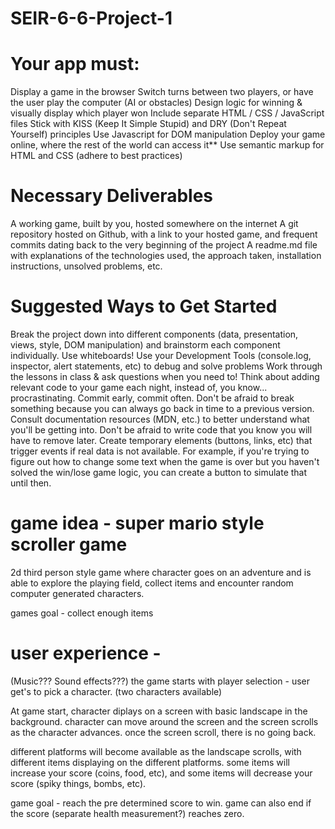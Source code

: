 # SEIR-6-6-Project-1

# Your app must:

Display a game in the browser
Switch turns between two players, or have the user play the computer (AI or obstacles)
Design logic for winning & visually display which player won
Include separate HTML / CSS / JavaScript files
Stick with KISS (Keep It Simple Stupid) and DRY (Don't Repeat Yourself) principles
Use Javascript for DOM manipulation
Deploy your game online, where the rest of the world can access it**
Use semantic markup for HTML and CSS (adhere to best practices)

# Necessary Deliverables

A working game, built by you, hosted somewhere on the internet
A git repository hosted on Github, with a link to your hosted game, and frequent commits dating back to the very beginning of the project
A readme.md file with explanations of the technologies used, the approach taken, installation instructions, unsolved problems, etc.

# Suggested Ways to Get Started

Break the project down into different components (data, presentation, views, style, DOM manipulation) and brainstorm each component individually. Use whiteboards!
Use your Development Tools (console.log, inspector, alert statements, etc) to debug and solve problems
Work through the lessons in class & ask questions when you need to! Think about adding relevant code to your game each night, instead of, you know... procrastinating.
Commit early, commit often. Don't be afraid to break something because you can always go back in time to a previous version.
Consult documentation resources (MDN, etc.) to better understand what you'll be getting into.
Don't be afraid to write code that you know you will have to remove later. Create temporary elements (buttons, links, etc) that trigger events if real data is not available. For example, if you're trying to figure out how to change some text when the game is over but you haven't solved the win/lose game logic, you can create a button to simulate that until then.

# game idea - super mario style scroller game

2d third person style game where character goes on an adventure and is able to explore the playing field, collect items and encounter random computer generated characters.

games goal - collect enough items

# user experience - 
(Music??? Sound effects???)
the game starts with player selection - user get's to pick a character. (two characters available)

At game start, character diplays on a screen with basic landscape in the background.
character can move around the screen and the screen scrolls as the character advances. once the screen scroll, there is no going back.

different platforms will become available as the landscape scrolls, with different items displaying on the different platforms. some items will increase your score (coins, food, etc), and some items will decrease your score (spiky things, bombs, etc).

game goal - reach the pre determined score to win. game can also end if the score (separate health measurement?) reaches zero.




